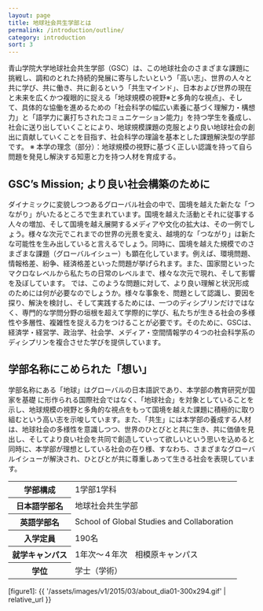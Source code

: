 ```yaml
---
layout: page
title: 地球社会共生学部とは
permalink: /introduction/outline/
category: introduction
sort: 3
---
```


青山学院大学地球社会共生学部（GSC）は、この地球社会のさまざまな課題に挑戦し、調和のとれた持続的発展に寄与したいという「高い志」、世界の人々と共に学び、共に働き、共に創るという「共生マインド」、日本および世界の現在と未来を広くかつ複眼的に捉える「地球規模の視野※と多角的な視点」、そして、具体的な協働を進めるための「社会科学の幅広い素養に基づく理解力・構想力」と「語学力に裏打ちされたコミュニケーション能力」を持つ学生を養成し、社会に送り出していくことにより、地球規模課題の克服とより良い地球社会の創出に貢献していくことを目指す、社会科学の理論を基本とした課題解決型の学部です。
※ 本学の理念（部分）：地球規模の視野に基づく正しい認識を持って自ら問題を発見し解決する知恵と力を持つ人材を育成する。


## GSC’s Mission; より良い社会構築のために

ダイナミックに変貌しつつあるグローバル社会の中で、国境を越えた新たな「つながり」がいたるところで生まれています。国境を越えた活動とそれに従事する人々の増加、そして国境を越え展開するメディアや文化の拡大は、その一例でしょう。様々な次元でこれまでの世界の光景を変え、越境的な「つながり」は新たな可能性を生み出していると言えるでしょう。同時に、国境を越えた規模でのさまざまな課題（グローバルイシュー）も顕在化しています。例えば、環境問題、情報格差、紛争、経済格差といった問題が挙げられます。また、国家間といったマクロなレベルから私たちの日常のレベルまで、様々な次元で現れ、そして影響を及ぼしています。
では、このような問題に対して、より良い理解と状況形成のためには何が必要なのでしょうか。様々な事象を、問題として認識し、要因を探り、解決を検討し、そして実践するためには、一つのディシプリンだけではなく、専門的な学問分野の垣根を超えて学際的に学び、私たちが生きる社会の多様性や多層性、複雑性を捉える力をつけることが必要です。そのために、GSCは、経済学・経営学、政治学、社会学、メディア・空間情報学の４つの社会科学系のディシプリンを複合させた学びを提供しています。

## 学部名称にこめられた「想い」 
学部名称にある「地球」はグローバルの日本語訳であり、本学部の教育研究が国家を基礎
に形作られる国際社会ではなく、「地球社会」を対象としていることを示し、地球規模の視野と多角的な視点をもって国境を越えた課題に積極的に取り組むという高い志を示唆しています。また、「共生」には本学部の養成する人材は、地球社会の多様性を意識しつつ、世界のひとびとと共に生き、共に価値を見出し、そしてより良い社会を共同で創造していって欲しいという思いを込めると同時に、本学部が理想としている社会の在り様、すなわち、さまざまなグローバルイシューが解決され、ひとびとが共に尊重しあって生きる社会を表現しています。


<table>
  <tbody>
    <tr>
      <th>学部構成</th>
      <td>1学部1学科</td>
    </tr>
    <tr>
      <th>日本語学部名</th>
      <td>地球社会共生学部</td>
    </tr>
    <tr>
      <th>英語学部名</th>
      <td>School of Global Studies and Collaboration</td>
    </tr>
    <tr>
      <th>入学定員</th>
      <td>190名</td>
    </tr>
    <tr>
      <th>就学キャンパス</th>
      <td>1年次～４年次　相模原キャンパス</td>
    </tr>
    <tr>
      <th>学位</th>
      <td>学士（学術）</td>
    </tr>
  </tbody>
</table>

[figure1]: {{ '/assets/images/v1/2015/03/about_dia01-300x294.gif' | relative_url }}
